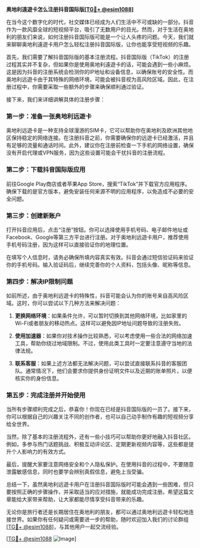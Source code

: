 **奥地利遠遊卡怎么注册抖音国际版[[TG💪+ @esim1088](https://t.me/s/esim1088)]**

在当今这个数字化的时代，社交媒体已经成为人们生活中不可或缺的一部分。抖音作为一款风靡全球的短视频平台，吸引了无数用户的目光。然而，对于生活在奥地利的朋友们来说，如何注册抖音国际版可能是一个让人头疼的问题。今天，我们就来聊聊奥地利遠遊卡用户怎么轻松注册抖音国际版，让你也能享受短视频的乐趣。

首先，我们需要了解抖音国际版的基本注册流程。抖音国际版（TikTok）的注册过程其实并不复杂，但如果你是使用奥地利遠遊卡的话，可能会遇到一些小麻烦。这是因为抖音的注册系统会检测你的IP地址和设备信息，以确保账号的安全性。而奥地利远遊卡由于其特殊的网络环境，可能会被抖音视为高风险区域。因此，在注册过程中，你需要采取一些额外的步骤来确保顺利通过验证。

接下来，我们来详细讲解具体的注册步骤：

### 第一步：准备一张奥地利远遊卡

奥地利远遊卡是一种支持全球漫游的SIM卡，它可以帮助你在奥地利及欧洲其他地区保持稳定的网络连接。在注册抖音之前，你需要确保你的远遊卡已经激活，并且有足够的流量和通话时间。此外，建议你在注册前检查一下手机的网络设置，确保没有开启代理或VPN服务，因为这些设置可能会干扰抖音的注册流程。

### 第二步：下载抖音国际版应用

前往Google Play商店或者苹果App Store，搜索“TikTok”并下载官方应用程序。确保下载的是官方版本，避免安装任何来源不明的应用程序，以免造成不必要的安全问题。

### 第三步：创建新账户

打开抖音应用后，点击“注册”按钮。你可以选择使用手机号码、电子邮件地址或Facebook、Google等第三方平台进行注册。对于奥地利远遊卡用户，推荐使用手机号码注册，因为这样可以直接验证你的地理位置。

在填写个人信息时，请务必确保所填内容真实有效。抖音会通过短信验证码来验证你的手机号码。输入验证码后，继续完善你的个人资料，包括头像、昵称等信息。

### 第四步：解决IP限制问题

如前所述，由于奥地利远遊卡的特殊性，抖音可能会认为你的账号来自高风险区域。这时，你可以尝试以下几种方法来解决问题：

1. **更换网络环境**：如果条件允许，可以暂时切换到其他网络环境，比如家里的Wi-Fi或者朋友的移动热点。这样可以避免因IP地址问题导致的注册失败。
   
2. **使用加速器**：如果你对技术操作比较熟悉，可以考虑使用一些合法的网络加速工具，帮助你绕过地域限制。不过，使用此类工具时一定要注意遵守当地的法律法规。

3. **联系客服**：如果上述方法都无法解决问题，可以尝试直接联系抖音的客服团队。通常情况下，他们会要求你提供身份证明文件以及近期的账单照片，以便核实你的身份信息。

### 第五步：完成注册并开始使用

当所有步骤顺利完成之后，恭喜你！你现在已经是抖音国际版的一员了。接下来，你可以根据自己的兴趣关注不同的创作者，也可以自己动手制作有趣的短视频分享给全世界。

当然，除了基本的注册流程外，还有一些小技巧可以帮助你更好地融入抖音社区。例如，多参与热门话题挑战、积极互动评论区、定期更新视频内容等，这些都是提升个人影响力的有效方式。

最后，提醒大家要注意网络安全和个人隐私保护。在使用抖音的过程中，不要随意泄露敏感信息，同时也要学会辨别真假信息，避免上当受骗。

总结一下，虽然奥地利远遊卡用户在注册抖音国际版时可能会遇到一些困难，但只要按照正确的步骤操作，并采取适当的应对措施，就能成功完成注册。希望这篇文章能给大家带来帮助，让大家都能尽情享受抖音带来的乐趣。

无论你是旅行者还是长期居住在奥地利的朋友，都可以通过奥地利远遊卡轻松地连接世界。如果你有任何疑问或需要进一步的帮助，随时欢迎加入我们的讨论群组[[TG💪+ @esim1088](https://t.me/s/esim1088)]，与其他用户一起交流经验。

[[TG💪+ @esim1088](https://t.me/s/esim1088) ![Image](https://i.postimg.cc/4NQfJmqS/Snipaste-2025-05-13-00-14-12.png)]